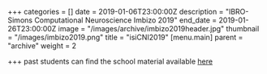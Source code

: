 +++
categories = []
date = 2019-01-06T23:00:00Z
description = "IBRO-Simons Computational Neuroscience Imbizo 2019"
end_date = 2019-01-26T23:00:00Z
image = "/images/archive/imbizo2019header.jpg"
thumbnail = "/images/imbizo2019.png"
title = "isiCNI2019"
[menu.main]
parent = "archive"
weight = 2

+++
past students can find the school material available [here](https://drive.google.com/drive/folders/1nbqzDx3s72V9Nzc0RTJrNU7G8CjkrTnt "2019 material")